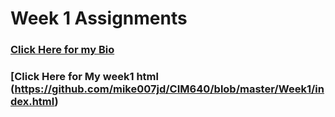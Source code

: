 # Week 1 Assignments

### [Click Here for my Bio](https://github.com/mike007jd/CIM640/blob/master/readme.md)

### [Click Here for My week1 html (https://github.com/mike007jd/CIM640/blob/master/Week1/index.html)
